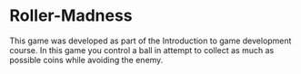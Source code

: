 # Roller-Madness
This game was developed as part of the Introduction to game development course. In this game you control a ball in attempt to collect as much as possible coins while avoiding the enemy.
